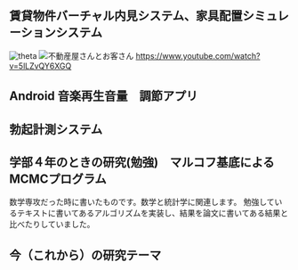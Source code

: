 ## 賃貸物件バーチャル内見システム、家具配置シミュレーションシステム
![theta](https://github.com/lghpws/codecheck-7087/blob/images/%E5%9B%B34.png)
![不動産屋さんとお客さん](https://github.com/lghpws/codecheck-7087/blob/images/%E5%9B%B33.png)
https://www.youtube.com/watch?v=5lLZvQY6XGQ
## Android 音楽再生音量　調節アプリ

## 勃起計測システム

## 学部４年のときの研究(勉強)　マルコフ基底によるMCMCプログラム
数学専攻だった時に書いたものです。数学と統計学に関連します。
勉強しているテキストに書いてあるアルゴリズムを実装し、結果を論文に書いてある結果と比べたりしていました。
## 今（これから）の研究テーマ
